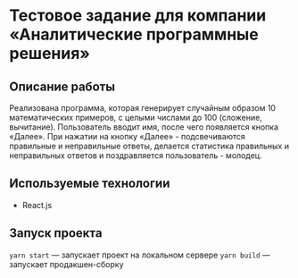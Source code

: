 # Тестовое задание для компании «Аналитические программные решения»

## Описание работы 
Реализована программа, которая генерирует случайным образом 10 математических 
примеров, с целыми числами до 100 (сложение, вычитание).
Пользователь вводит имя, после чего появляется кнопка «Далее».
При нажатии на кнопку «Далее» - подсвечиваются правильные и неправильные ответы,
делается статистика правильных и неправильных ответов и поздравляется 
пользователь - молодец.

## Используемые технологии
+ React.js

## Запуск проекта
`yarn start` — запускает проект на локальном сервере
`yarn build` — запускает продакшен-сборку    